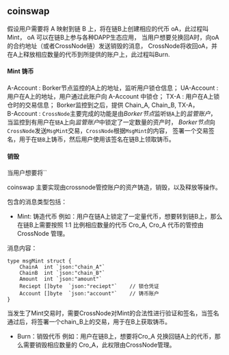 ## coinswap
假设用户需要将 A 映射到链 B 上，将在链B上创建相应的代币 oA，此过程叫Mint，
oA 可以在链B上参与各种DAPP生态应用，
当用户想要兑换回A时，向oA的合约地址（或者CrossNode链）发送销毁的消息，
CrossNode将收回oA，并在A上释放相应数量的代币到所提供的账户上，此过程叫Burn.

#### Mint 铸币
A-Account   : Borker节点监控的A上的地址，监听用户锁仓信息；
UA-Account  : 用户在A上的地址，用户通过此账户向 A-Account 中锁仓；
TX-A        : 用户在A上锁仓时的交易信息；
Borker监控到之后，提供 Chain_A, Chain_B, TX-A，  
B-Account   : 
`CrossNode`主要完成的功能是由*Borker节点*监听`链A`上的*监管账户*，
当监控到有用户在`链A`上向*监管账户*中锁定了一定数量的资产时，
*Borker节点*向`CrossNode`发送`MsgMint`交易，`CrossNode`根据`MsgMint`的内容，
签署一个交易签名，用于在`链B`上铸币，然后用户使用该签名在链B上领取铸币。

#### 销毁
当用户想要将``

coinswap 主要实现由crossnode管控账户的资产铸造，销毁，以及释放等操作。

包含的消息类型包括：

- Mint: 铸造代币
例如：用户在链A上锁定了一定量代币，想要转到链B上，那么在链B上需要按照 1:1 比例相应数量的代币 Cro_A, 
Cro_A 代币的管控由 CrossNode 管理。

消息内容：
```
type msgMint struct {
    ChainA  int `json:"chain_A"`
    ChainB  int `json:"chain_B"`
    Amount  int `json:"amount"`
    Reciept []byte  `json:"reciept"`    // 锁仓凭证
    Account []byte  `json:"account"`    // 铸币账户 
}
```

当发生了Mint交易时，需要CrossNode对Mint的合法性进行验证和签名，当签名通过后，将签署一个chain_B上的交易，用于在B上获取铸币。



- Burn：销毁代币
例如：用户在链B上，想要将Cro_A 兑换回链A上的代币，那么需要销毁相应数量的 Cro_A，此权限由CrossNode管理。

